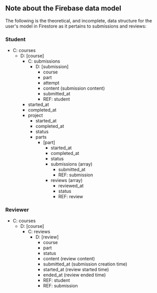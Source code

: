 ## Note about the Firebase data model

The following is the theoretical, and incomplete, data structure for the user's model in Firestore as it pertains to submissions and reviews:

### Student

- C: courses
  - D: [course]
    - C: submissions
      - D: [submission]
        - course
        - part
        - attempt
        - content (submission content)
        - submitted_at
        - REF: student
    - started_at
    - completed_at
    - project
      - started_at
      - completed_at
      - status
      - parts
        - [part]
          - started_at
          - completed_at
          - status
          - submissions (array)
            - submitted_at
            - REF: submission
          - reviews (array)
            - reviewed_at
            - status
            - REF: review

### Reviewer

- C: courses
  - D: [course]
    - C: reviews
      - D: [review]
        - course
        - part
        - status
        - content (review content)
        - submitted_at (submission creation time)
        - started_at (review started time)
        - ended_at (review ended time)
        - REF: student
        - REF: submission
